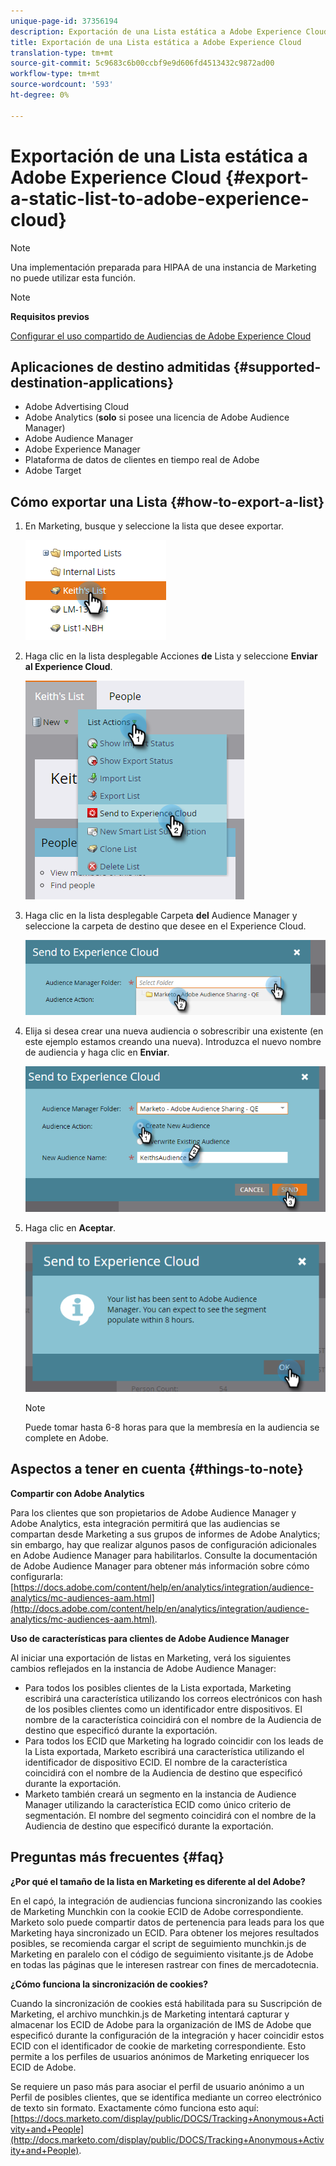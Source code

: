 ```yaml
---
unique-page-id: 37356194
description: Exportación de una Lista estática a Adobe Experience Cloud - Documentos de marketing - Documentación del producto
title: Exportación de una Lista estática a Adobe Experience Cloud
translation-type: tm+mt
source-git-commit: 5c9683c6b00ccbf9e9d606fd4513432c9872ad00
workflow-type: tm+mt
source-wordcount: '593'
ht-degree: 0%

---
```



# Exportación de una Lista estática a Adobe Experience Cloud {#export-a-static-list-to-adobe-experience-cloud}

>[!NOTE]
>
>Una implementación preparada para HIPAA de una instancia de Marketing no puede utilizar esta función.

>[!NOTE]
>
>**Requisitos previos**
>
>[Configurar el uso compartido de Audiencias de Adobe Experience Cloud](http://docs.marketo.com/x/D4GMAg)

## Aplicaciones de destino admitidas {#supported-destination-applications}

* Adobe Advertising Cloud
* Adobe Analytics (**solo** si posee una licencia de Adobe Audience Manager)
* Adobe Audience Manager
* Adobe Experience Manager
* Plataforma de datos de clientes en tiempo real de Adobe
* Adobe Target

## Cómo exportar una Lista {#how-to-export-a-list}

1. En Marketing, busque y seleccione la lista que desee exportar.

   ![](assets/one.png)

1. Haga clic en la lista desplegable Acciones **de** Lista y seleccione **Enviar al Experience Cloud**.

   ![](assets/two-1.png)

1. Haga clic en la lista desplegable Carpeta **del** Audience Manager y seleccione la carpeta de destino que desee en el Experience Cloud.

   ![](assets/three-1.png)

1. Elija si desea crear una nueva audiencia o sobrescribir una existente (en este ejemplo estamos creando una nueva). Introduzca el nuevo nombre de audiencia y haga clic en **Enviar**.

   ![](assets/four.png)

1. Haga clic en **Aceptar**.

   ![](assets/five.png)

   >[!NOTE]
   >
   >Puede tomar hasta 6-8 horas para que la membresía en la audiencia se complete en Adobe.

## Aspectos a tener en cuenta {#things-to-note}

**Compartir con Adobe Analytics**

Para los clientes que son propietarios de Adobe Audience Manager y Adobe Analytics, esta integración permitirá que las audiencias se compartan desde Marketing a sus grupos de informes de Adobe Analytics; sin embargo, hay que realizar algunos pasos de configuración adicionales en Adobe Audience Manager para habilitarlos. Consulte la documentación de Adobe Audience Manager para obtener más información sobre cómo configurarla: [https://docs.adobe.com/content/help/en/analytics/integration/audience-analytics/mc-audiences-aam.html](http://docs.adobe.com/content/help/en/analytics/integration/audience-analytics/mc-audiences-aam.html).

**Uso de características para clientes de Adobe Audience Manager**

Al iniciar una exportación de listas en Marketing, verá los siguientes cambios reflejados en la instancia de Adobe Audience Manager:

* Para todos los posibles clientes de la Lista exportada, Marketing escribirá una característica utilizando los correos electrónicos con hash de los posibles clientes como un identificador entre dispositivos. El nombre de la característica coincidirá con el nombre de la Audiencia de destino que especificó durante la exportación.
* Para todos los ECID que Marketing ha logrado coincidir con los leads de la Lista exportada, Marketo escribirá una característica utilizando el identificador de dispositivo ECID. El nombre de la característica coincidirá con el nombre de la Audiencia de destino que especificó durante la exportación.
* Marketo también creará un segmento en la instancia de Audience Manager utilizando la característica ECID como único criterio de segmentación. El nombre del segmento coincidirá con el nombre de la Audiencia de destino que especificó durante la exportación.

## Preguntas más frecuentes {#faq}

**¿Por qué el tamaño de la lista en Marketing es diferente al del Adobe?**

En el capó, la integración de audiencias funciona sincronizando las cookies de Marketing Munchkin con la cookie ECID de Adobe correspondiente. Marketo solo puede compartir datos de pertenencia para leads para los que Marketing haya sincronizado un ECID. Para obtener los mejores resultados posibles, se recomienda cargar el script de seguimiento munchkin.js de Marketing en paralelo con el código de seguimiento visitante.js de Adobe en todas las páginas que le interesen rastrear con fines de mercadotecnia.

**¿Cómo funciona la sincronización de cookies?**

Cuando la sincronización de cookies está habilitada para su Suscripción de Marketing, el archivo munchkin.js de Marketing intentará capturar y almacenar los ECID de Adobe para la organización de IMS de Adobe que especificó durante la configuración de la integración y hacer coincidir estos ECID con el identificador de cookie de marketing correspondiente. Esto permite a los perfiles de usuarios anónimos de Marketing enriquecer los ECID de Adobe.

Se requiere un paso más para asociar el perfil de usuario anónimo a un Perfil de posibles clientes, que se identifica mediante un correo electrónico de texto sin formato. Exactamente cómo funciona esto aquí: [https://docs.marketo.com/display/public/DOCS/Tracking+Anonymous+Activity+and+People](http://docs.marketo.com/display/public/DOCS/Tracking+Anonymous+Activity+and+People).
